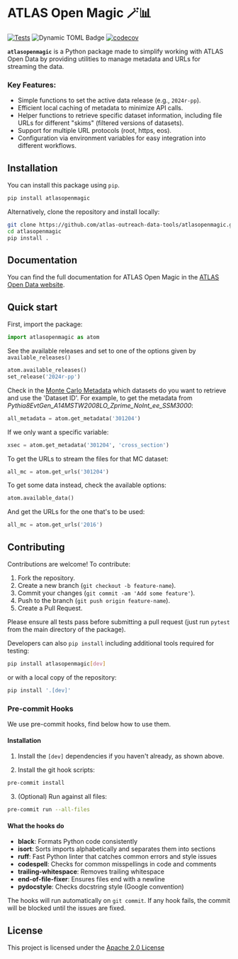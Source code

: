 # ATLAS Open Magic 🪄📊
[![Tests](https://github.com/atlas-outreach-data-tools/atlasopenmagic/actions/workflows/test.yml/badge.svg)](https://github.com/atlas-outreach-data-tools/atlasopenmagic/actions/workflows/test.yml)
![Dynamic TOML Badge](https://img.shields.io/badge/dynamic/toml?url=https%3A%2F%2Fraw.githubusercontent.com%2Fatlas-outreach-data-tools%2Fatlasopenmagic%2Frefs%2Fheads%2Fmain%2Fpyproject.toml&query=%24.project.version&label=pypi)
[![codecov](https://codecov.io/gh/atlas-outreach-data-tools/atlasopenmagic/graph/badge.svg?token=CNTZ8AEHIG)](https://codecov.io/gh/atlas-outreach-data-tools/atlasopenmagic)


**`atlasopenmagic`** is a Python package made to simplify working with ATLAS Open Data by providing utilities to manage metadata and URLs for streaming the data.

### Key Features:
- Simple functions to set the active data release (e.g., `2024r-pp`).
- Efficient local caching of metadata to minimize API calls.
- Helper functions to retrieve specific dataset information, including file URLs for different "skims" (filtered versions of datasets).
- Support for multiple URL protocols (root, https, eos).
- Configuration via environment variables for easy integration into different workflows.

## **Installation**
You can install this package using `pip`.

```bash
pip install atlasopenmagic
```
Alternatively, clone the repository and install locally:
```bash
git clone https://github.com/atlas-outreach-data-tools/atlasopenmagic.git
cd atlasopenmagic
pip install .
```

## Documentation
You can find the full documentation for ATLAS Open Magic in the [ATLAS Open Data website](https://opendata.atlas.cern/docs/atlasopenmagic).

## Quick start
First, import the package:
```python
import atlasopenmagic as atom
```
See the available releases and set to one of the options given by `available_releases()`
```python
atom.available_releases()
set_release('2024r-pp')
```
Check in the [Monte Carlo Metadata](https://opendata.atlas.cern/docs/data/for_research/metadata) which datasets do you want to retrieve and use the 'Dataset ID'. For example, to get the metadata from *Pythia8EvtGen_A14MSTW2008LO_Zprime_NoInt_ee_SSM3000*:
```python
all_metadata = atom.get_metadata('301204')
```
If we only want a specific variable:
```python
xsec = atom.get_metadata('301204', 'cross_section')
```
To get the URLs to stream the files for that MC dataset:
```python
all_mc = atom.get_urls('301204')
```
To get some data instead, check the available options:
```python
atom.available_data()
```
And get the URLs for the one that's to be used:
```python
all_mc = atom.get_urls('2016')
```


## Contributing
Contributions are welcome! To contribute:

1. Fork the repository.
2. Create a new branch (`git checkout -b feature-name`).
3. Commit your changes (`git commit -am 'Add some feature'`).
4. Push to the branch (`git push origin feature-name`).
5. Create a Pull Request.

Please ensure all tests pass before submitting a pull request (just run `pytest` from the main directory of the package).

Developers can also `pip install` including additional tools required for testing:
```bash
pip install atlasopenmagic[dev]
```
or with a local copy of the repository:
```bash
pip install '.[dev]'
```

### Pre-commit Hooks

We use pre-commit hooks, find below how to use them.

#### Installation

1. Install the `[dev]` dependencies if you haven't already, as shown above.

2. Install the git hook scripts:

```sh
pre-commit install
```

3. (Optional) Run against all files:

```sh
pre-commit run --all-files
```

#### What the hooks do

- **black**: Formats Python code consistently
- **isort**: Sorts imports alphabetically and separates them into sections
- **ruff**: Fast Python linter that catches common errors and style issues
- **codespell**: Checks for common misspellings in code and comments
- **trailing-whitespace**: Removes trailing whitespace
- **end-of-file-fixer**: Ensures files end with a newline
- **pydocstyle**: Checks docstring style (Google convention)

The hooks will run automatically on `git commit`.
If any hook fails, the commit will be blocked until the issues are fixed.

## License
This project is licensed under the [Apache 2.0 License](https://github.com/atlas-outreach-data-tools/atlasopenmagic/blob/main/LICENSE)
